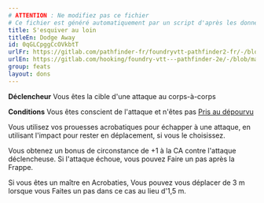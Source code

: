 ```yaml
---
# ATTENTION : Ne modifiez pas ce fichier
# Ce fichier est généré automatiquement par un script d'après les données du module Foundry VTT officiel et de sa traduction
title: S'esquiver au loin
titleEn: Dodge Away
id: 0qGLCpggCcOVkbtT
urlFr: https://gitlab.com/pathfinder-fr/foundryvtt-pathfinder2-fr/-/blob/master/data/feats/0qGLCpggCcOVkbtT.htm
urlEn: https://gitlab.com/hooking/foundry-vtt---pathfinder-2e/-/blob/master/packs/data/feats.db/dodge-away.json
group: feats
layout: dons
---
```

**Déclencheur** Vous êtes la cible d'une attaque au corps-à-corps

**Conditions** Vous êtes conscient de l'attaque et n'êtes pas [Pris au dépourvu](../etats/pris-au-dépourvu.md)

Vous utilisez vos prouesses acrobatiques pour échapper à une attaque, en utilisant l'impact pour rester en déplacement, si vous le choisissez.

Vous obtenez un bonus de circonstance de +1 à la CA contre l'attaque déclencheuse. Si l'attaque échoue, vous pouvez Faire un pas après la Frappe.

Si vous êtes un maître en Acrobaties, Vous pouvez vous déplacer de 3 m lorsque vous Faites un pas dans ce cas au lieu d'1,5 m.


